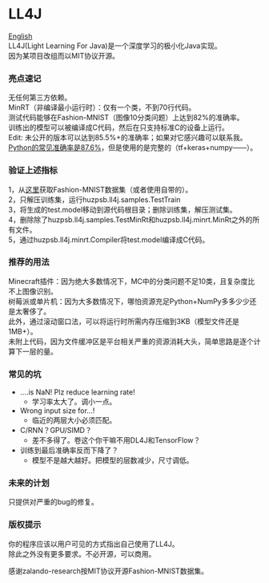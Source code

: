# LL4J

[English](README_EN.MD)  
LL4J(Light Learning For Java)是一个深度学习的极小化Java实现。  
因为某项目改组而以MIT协议开源。

### 亮点速记

无任何第三方依赖。  
MinRT（非编译最小运行时）：仅有一个类，不到70行代码。  
测试代码能够在Fashion-MNIST（图像10分类问题）上达到82%的准确率。  
训练出的模型可以被编译成C代码，然后在只支持标准C的设备上运行。  
Edit: 未公开的版本可以达到85.5%+的准确率；如果对它感兴趣可以联系我。  
[Python的常见准确率是87.6%](https://blog.csdn.net/weixin_43873671/article/details/113427501)，但是使用的是完整的（tf+keras+numpy——）。  

### 验证上述指标

1，从[这里](https://www.kaggle.com/datasets/zalando-research/fashionmnist)获取Fashion-MNIST数据集（或者使用自带的）。  
2，只解压训练集，运行huzpsb.ll4j.samples.TestTrain  
3，将生成的test.model移动到源代码根目录；删除训练集，解压测试集。  
4，删除除了huzpsb.ll4j.samples.TestMinRt和huzpsb.ll4j.minrt.MinRt之外的所有文件。  
5，通过huzpsb.ll4j.minrt.Compiler将test.model编译成C代码。

### 推荐的用法

Minecraft插件：因为绝大多数情况下，MC中的分类问题不足10类，且复杂度比不上图像识别。  
树莓派或单片机：因为大多数情况下，哪怕资源充足Python+NumPy多多少少还是太奢侈了。  
此外，通过滚动窗口法，可以将运行时所需内存压缩到3KB（模型文件还是1MB+）。  
未附上代码，因为文件缓冲区是平台相关严重的资源消耗大头，简单思路是逐个计算下一层的量。

### 常见的坑

- ....is NaN! Plz reduce learning rate!
    - 学习率太大了。调小一点。
- Wrong input size for...!
    - 临近的两层大小必须匹配。
- C/RNN？GPU/SIMD？
    - 差不多得了。卷这个你干嘛不用DL4J和TensorFlow？
- 训练到最后准确率反而下降了？
    - 模型不是越大越好。把模型的层数减少，尺寸调低。

### 未来的计划

只提供对严重的bug的修复。

### 版权提示

你的程序应该以用户可见的方式指出自己使用了LL4J。  
除此之外没有更多要求。不必开源，可以商用。  

感谢zalando-research按MIT协议开源Fashion-MNIST数据集。  
